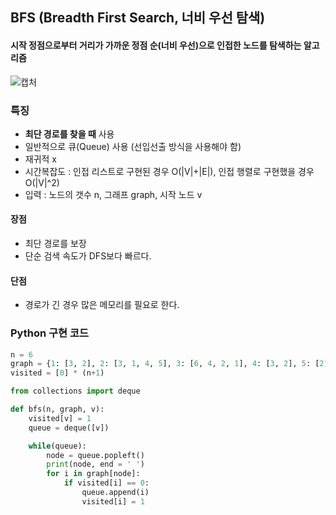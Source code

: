 ## BFS (Breadth First Search, 너비 우선 탐색)
#### 시작 정점으로부터 거리가 가까운 정점 순(너비 우선)으로 인접한 노드를 탐색하는 알고리즘

![캡처](https://user-images.githubusercontent.com/61968474/128665260-5d3a0f5c-6bf8-408b-9dfb-563b23afde10.PNG)

### 특징
- **최단 경로를 찾을 때** 사용
- 일반적으로 큐(Queue) 사용 (선입선출 방식을 사용해야 함)
- 재귀적 x
- 시간복잡도 : 인접 리스트로 구현된 경우 O(|V|+|E|), 인접 행렬로 구현했을 경우 O(|V|^2)
- 입력 : 노드의 갯수 n, 그래프 graph, 시작 노드 v

#### 장점
- 최단 경로를 보장
- 단순 검색 속도가 DFS보다 빠르다.

#### 단점
- 경로가 긴 경우 많은 메모리를 필요로 한다.

### Python 구현 코드
```python
n = 6 
graph = {1: [3, 2], 2: [3, 1, 4, 5], 3: [6, 4, 2, 1], 4: [3, 2], 5: [2], 6: [3]}
visited = [0] * (n+1)

from collections import deque

def bfs(n, graph, v):
    visited[v] = 1
    queue = deque([v])

    while(queue):
        node = queue.popleft()  
        print(node, end = ' ') 
        for i in graph[node]:
            if visited[i] == 0:
                queue.append(i)
                visited[i] = 1

```
